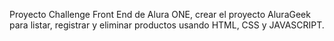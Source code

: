Proyecto Challenge Front End de Alura ONE, crear el proyecto AluraGeek para listar, registrar y eliminar productos usando HTML, CSS y JAVASCRIPT.
